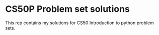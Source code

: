 # CS50P Problem set solutions

This rep contains my solutions for CS50 Introduction to python problem sets.
